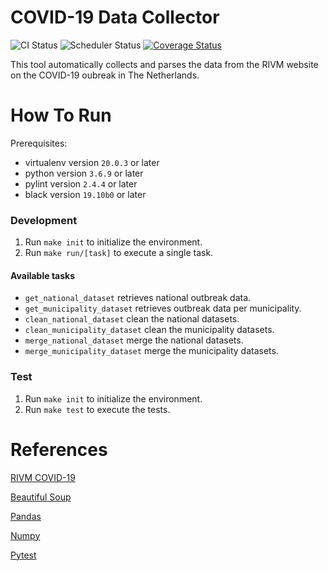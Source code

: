 # COVID-19 Data Collector
![CI Status](https://github.com/tomdewildt/covid-19-data-collector/workflows/ci/badge.svg?branch=master)
![Scheduler Status](https://github.com/tomdewildt/covid-19-data-collector/workflows/scheduler/badge.svg?branch=master)
[![Coverage Status](https://codecov.io/gh/tomdewildt/covid-19-data-collector/branch/master/graph/badge.svg)](https://codecov.io/gh/tomdewildt/covid-19-data-collector)

This tool automatically collects and parses the data from the RIVM website on the COVID-19 oubreak in The Netherlands.

# How To Run

Prerequisites:
* virtualenv version ```20.0.3``` or later
* python version ```3.6.9``` or later
* pylint version ```2.4.4``` or later
* black version ```19.10b0``` or later

### Development

1. Run ```make init``` to initialize the environment.
2. Run ```make run/[task]``` to execute a single task.

#### Available tasks

* ```get_national_dataset``` retrieves national outbreak data.
* ```get_municipality_dataset``` retrieves outbreak data per municipality.
* ```clean_national_dataset``` clean the national datasets.
* ```clean_municipality_dataset``` clean the municipality datasets.
* ```merge_national_dataset``` merge the national datasets.
* ```merge_municipality_dataset``` merge the municipality datasets.

### Test

1. Run ```make init``` to initialize the environment.
2. Run ```make test``` to execute the tests.

# References

[RIVM COVID-19](https://www.rivm.nl/coronavirus-covid-19/actueel)

[Beautiful Soup](https://www.crummy.com/software/BeautifulSoup/bs4/doc/)

[Pandas](https://pandas.pydata.org/)

[Numpy](https://numpy.org/)

[Pytest](https://docs.pytest.org/en/latest/)
